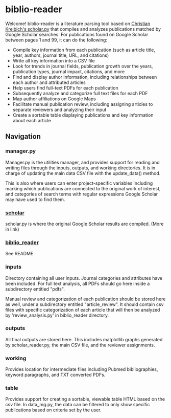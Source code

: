 biblio-reader
=============

Welcome! biblio-reader is a literature parsing tool based on [Christian Kreibich's scholar.py](http://icir.org/christian/scholar.html) that compiles and analyzes publications matched by Google Scholar searches.
For publications found on Google Scholar between pages 1 and 99, it can do the following:
* Compile key information from each publication (such as article title, year, authors, journal title, URL, and citations)
* Write all key information into a CSV file
* Look for trends in journal fields, publication growth over the years, publication types, journal impact, citations, and more
* Find and display author information, including relationships between each author and attributed articles
* Help users find full-text PDFs for each publication 
* Subsequently analyze and categorize full text files for each PDF 
* Map author affiliations on Google Maps
* Facilitate manual publication review, including assigning articles to separate reviewers and analyzing their input
* Create a sortable table displaying publications and key information about each article

Navigation
----------
### manager.py

Manager.py is the utilities manager, and provides support for reading and writing files through the inputs, outputs, and working directories. It is in charge of updating the main data CSV file with the update_data() method.

This is also where users can enter project-specific variables including marking which publications are connected to the original work of interest, and categories of search terms with regular expressions Google Scholar may have used to find them.

### [scholar](/scholar/README.md)

scholar.py is where the original Google Scholar results are compiled. (More in link)

### [biblio_reader](/biblio_reader/README.md)

See README

### inputs

Directory containing all user inputs. Journal categories and attributes have been included. For full text analysis, all PDFs should go here inside a subdirectory entitled "pdfs".
 
 Manual review and categorization of each publication should be stored here as well, under a subdirectory entitled "article_review". It should contain csv files with specific categorization of each article that will then be analyzed by 'review_analysis.py' in biblio_reader directory.  

### outputs

All final outputs are stored here. This includes matplotlib graphs generated by scholar_reader.py, the main CSV file, and the reviewer assignments.

### working

Provides location for intermediate files including Pubmed bibliographies, keyword paragraphs, and TXT converted PDFs.
### table

Provides support for creating a sortable, viewable table HTML based on the csv file. In data_mg.py, the data can be filtered to only show specific publications based on criteria set by the user.
